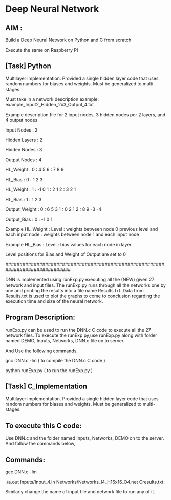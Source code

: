 # Deep Neural Network


## AIM : 

Build a Deep Neural Network on Python and C from scratch 

Execute the same on Raspberry PI

## [Task] Python

Multilayer implementation. Provided a single hidden layer code that uses random numbers for biases and weights.  Must be generalized to multi-stages.

Must take in a network description example:  example_Input2_Hidden_2x3_Output_4.txt

Example description file for 2 input nodes, 3 hidden nodes per 2 layers, and 4 output nodes

Input Nodes : 2

Hidden Layers : 2

Hidden Nodes : 3

Output Nodes : 4

HL_Weight : 0 : 4 5 6 : 7 8 9

HL_Bias : 0 : 1 2 3

HL_Weight : 1 : -1 0 1 : 2 1 2 : 3 2 1

HL_Bias : 1 : 1 2 3

Output_Weight : 0 : 6 5 3 1 : 0 2 1 2 : 8 9 -3 -4

Output_Bias : 0 : -1 0 1


Example HL_Weight : Level : weights between node 0 previous level and each input node : weights between node 1 and each input node

Example HL_Bias : Level : bias values for each node in layer

Level positions for Bias and Weight of Output are set to 0

###############################################################################

DNN is implemented using runExp.py executing all the (NEW) given 27 network and input files. The runExp.py runs through all the networks one by one and printing the results into a file name Results.txt. Data from Results.txt is used to plot the graphs to come to conclusion regarding the execution time and size of the neural network.

## Program Description: 

runExp.py can be used to run the DNN.c 
C code to execute all the 27 network files.
To execute the runExp.py,use runExp.py along with folder named DEMO, Inputs, Networks, DNN.c file on to server. 

And Use the following commands.

gcc DNN.c -lm ( to compile the DNN.c C code ) 

python runExp.py ( to run the runExp.py )


## [Task] C_Implementation

Multilayer implementation. Provided a single hidden layer code that uses random numbers for biases and weights.  Must be generalized to multi-stages.


## To execute this C code:

Use DNN.c  and the folder named Inputs, Networks, DEMO on to the server. And follow the commands below,

## Commands: 

gcc DNN.c -lm

./a.out Inputs/Input_4.in Networks/Networks_I4_H16x16_O4.net Cresults.txt.

Similarly change the name of input file and network file to run any of it.








